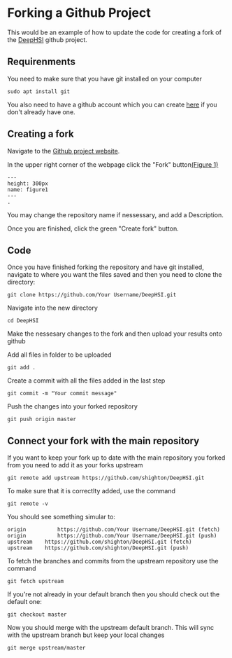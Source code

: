 # Forking a Github Project

This would be an example of how to update the code for creating a fork of the [DeepHSI](https://github.com/shighton/DeepHSI.git) github project.

## Requirenments

You need to make sure that you have git installed on your computer
```
sudo apt install git
```

You also need to have a github account which you can create [here](https://github.com/signup?ref_cta=Sign+up&ref_loc=header+logged+out&ref_page=%2F&source=header-home) if you don't already have one.

## Creating a fork

Navigate to the [Github project website](https://github.com/shighton/DeepHSI.git).

In the upper right corner of the webpage click the "Fork" button[(Figure 1)](figure1)
```{figure} /images/ForkFigure1.png
---
height: 300px
name: figure1
---
.
```

You may change the repository name if nessessary, and add a Description.

Once you are finished, click the green "Create fork" button.

## Code

Once you have finished forking the repository and have git installed, navigate to where you want the files saved and then you need to clone the directory:
```
git clone https://github.com/Your Username/DeepHSI.git
```

Navigate into the new directory 
```
cd DeepHSI
```

Make the nessesary changes to the fork and then upload your results onto github

Add all files in folder to be uploaded
```
git add .
```
Create a commit with all the files added in the last step
```
git commit -m "Your commit message"
```
Push the changes into your forked repository
```
git push origin master
```


## Connect your fork with the main repository

If you want to keep your fork up to date with the main repository you forked from you need to add it as your forks upstream
```
git remote add upstream https://github.com/shighton/DeepHSI.git
```

To make sure that it is correctlty added, use the command 
```
git remote -v
```

You should see something simular to:
```
origin	        https://github.com/Your Username/DeepHSI.git (fetch)
origin	        https://github.com/Your Username/DeepHSI.git (push)
upstream	https://github.com/shighton/DeepHSI.git (fetch)
upstream	https://github.com/shighton/DeepHSI.git (push)
```

To fetch the branches and commits from the upstream repository use the command 
```
git fetch upstream
```

If you're not already in your default branch then you should check out the default one:
```
git checkout master
```

Now you should merge with the upstream default branch. This will sync with the upstream branch but keep your local changes
```
git merge upstream/master
```

